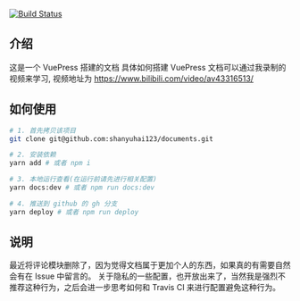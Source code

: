 [![Build Status](https://travis-ci.org/shanyuhai123/documents.svg?branch=master)](https://travis-ci.org/shanyuhai123/documents)

## 介绍
这是一个 VuePress 搭建的文档
具体如何搭建 VuePress 文档可以通过我录制的视频来学习, 视频地址为 https://www.bilibili.com/video/av43316513/

## 如何使用
```bash
# 1. 首先拷贝该项目
git clone git@github.com:shanyuhai123/documents.git

# 2. 安装依赖
yarn add # 或者 npm i

# 3. 本地运行查看(在运行前请先进行相关配置)
yarn docs:dev # 或者 npm run docs:dev

# 4. 推送到 github 的 gh 分支
yarn deploy # 或者 npm run deploy
```

## 说明

最近将评论模块删除了，因为觉得文档属于更加个人的东西，如果真的有需要自然会有在 Issue 中留言的。
关于隐私的一些配置，也开放出来了，当然我是强烈不推荐这种行为，之后会进一步思考如何和 Travis CI 来进行配置避免这种行为。